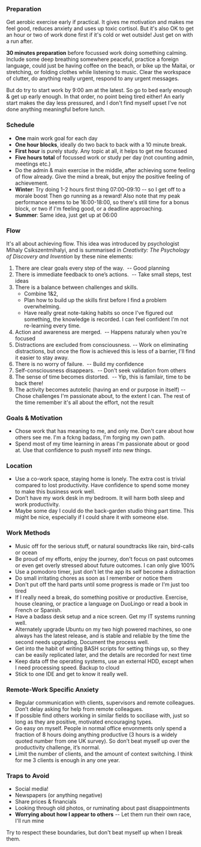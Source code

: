 ### Preparation
Get aerobic exercise early if practical.  It gives me motivation and makes me feel good, reduces anxiety and uses up toxic cortisol.  But it's also OK to get an hour or two of work done first if it's cold or wet outside!  Just get on with a run after.

**30 minutes preparation** before focussed work doing something calming.  Include some deep breathing somewhere peaceful, practice a foreign language, could just be having coffee on the beach, or bike up the Maitai, or stretching, or folding clothes while listening to music.  Clear the workspace of clutter, do anything really urgent, respond to any urgent messages.

But do try to start work by 9:00 am at the latest.  So go to bed early enough & get up early enough. In that order, no point being tired either!   An early start makes the day less pressured, and I don't find myself upset I've not done anything meaningful before lunch.

### Schedule
- **One** main work goal for each day
- **One hour blocks**, ideally do two back to back with a 10 minute break.
- **First hour** is purely study.  Any topic at all, it helps to get me focussed
- **Five hours total** of focussed work or study per day (not counting admin, meetings etc.)
- Do the admin & main exercise in the middle, after achieving some feeling of flow already.  Give the mind a break, but enjoy the positive feeling of achievement.
- **Winter**: Try doing 1-2 hours first thing  07:00-09:10 -- so I get off to a morale boost  Then go running as a reward!  Also note that my peak performance seems to be 16:00-18:00, so there's still time for a bonus block, or two if I'm feeling good, or a deadline approaching.
- **Summer**: Same idea, just get up at 06:00

### Flow
It's all about achieving flow.  This idea was introduced by psychologist Mihaly Csikszentmihalyi, and is summarised in *Creativity: The Psychology of Discovery and Invention* by these nine elements: 

1. There are clear goals every step of the way.   -- Good planning
2. There is immediate feedback to one’s actions.   -- Take small steps, test ideas
3. There is a balance between challenges and skills. 
	- Combine 1&2, 
	- Plan how to build up the skills first before I find a problem overwhelming.  
	- Have really great note-taking habits so once I've figured out something, the knowledge is recorded.  I can feel confident I'm not re-learning every time.
4. Action and awareness are merged.    -- Happens naturaly when you're focused
5.  Distractions are excluded from consciousness. -- Work on eliminating distractions, but once the flow is achieved this is less of a barrier, I'll find it easier to stay away.
6.  There is no worry of failure.  -- Build my confidence
7.   Self-consciousness disappears.  -- Don't seek validation from others
7.  The sense of time becomes distorted.  -- Yip, this is familair, time to be back there!
9.  The activity becomes autotelic (having an end or purpose in itself)  -- Chose challenges I'm passionate about, to the extent I can.  The rest of the time remember it's all about the effort, not the result

### Goals & Motivation
- Chose work that has meaning to me, and only me.  Don't care about how others see me. I'm a fckng badass, I'm forging my own path.
- Spend most of my time learning in areas I'm passionate about or good at.  Use that confidence to push myself into new things.

### Location
- Use a co-work space, staying home is lonely.  The extra cost is trivial compared to lost productivity.  Have confidence to spend some money to make this business work well.
- Don’t have my work desk in my bedroom. It will harm both sleep and work productivity.
- Maybe some day I could do the back-garden studio thing part time.  This might be nice, especially if I could share it with someone else.

### Work Methods
- Music off for the serious stuff, or natural soundtracks like rain, bird-calls or ocean
- Be proud of my efforts, enjoy the journey, don't focus on past outcomes or even get overly stressed about future outcomes.  I can only give 100%
- Use a pomodoro timer, just don't let the app its self become a distraction
- Do small irritating chores as soon as I remember or notice them
- Don't put off the hard parts until some progress is made or I'm just too tired
- If I really need a break, do something positive or productive.  Exercise, house cleaning, or practice a language on DuoLingo or read a book in French or Spanish.
- Have a badass desk setup and a nice screen.  Get my IT systems running well.
- Alternately upgrade Ubuntu on my two high powered machines, so one always has the latest release, and is stable and reliable by the time the second needs upgrading. Document the process well.
- Get into the habit of writing BASH scripts for setting things up, so they can be easily replicated later, and the details are recorded for next time
- Keep data off the operating systems, use an external HDD, except when I need processing speed.  Backup to cloud
- Stick to one IDE and get to know it really well.  

### Remote-Work Specific Anxiety
- Regular communication with clients, supervisors and remote colleagues. Don’t delay asking for help from remote colleagues.
- If possible find others working in similar fields to sociliase with, just so long as they are positive, motivated encouraging types.
- Go easy on myself. People in normal office envonments only spend a fraction of 8 hours doing anything productive (3 hours is a widely quoted number from one UK survey). So don’t beat myself up over the productivity challenge, it’s normal.
- Limit the number of clients, and the amount of context switching. I think for me 3 clients is enough in any one year.

### Traps to Avoid
- Social media! 
- Newspapers (or anything negative)
- Share prices & financials
- Looking through old photos, or ruminating about past disappointments
- **Worrying about how I appear to others** -- Let them run their own race, I'll run mine

Try to respect these boundaries, but don't beat myself up when I break them.
